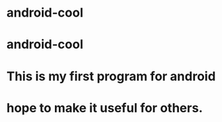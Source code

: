 # android-cool
# android-cool


# This is my first program  for android 
# hope to make it useful for others. 
